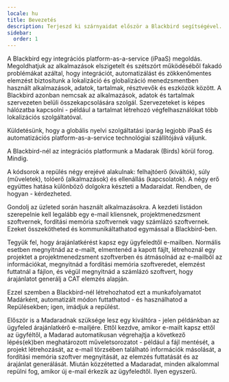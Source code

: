 ```yaml
---
locale: hu
title: Bevezetés
description: Terjeszd ki szárnyaidat először a Blackbird segítségével.
sidebar:
  order: 1
---
```


A Blackbird egy integrációs platform-as-a-service (iPaaS) megoldás.
Megoldhatjuk az alkalmazások elszigetelt és szétszórt működéséből fakadó problémákat azáltal, hogy integrációt, automatizálást és zökkenőmentes elemzést biztosítunk a lokalizáció és globalizáció menedzsmentben használt alkalmazások, adatok, tartalmak, résztvevők és eszközök között. A Blackbird azonban nemcsak az alkalmazások, adatok és tartalmak szervezeten belüli összekapcsolására szolgál. Szervezeteket is képes hálózatba kapcsolni - például a tartalmat létrehozó végfelhasználókat több lokalizációs szolgáltatóval.

Küldetésünk, hogy a globális nyelvi szolgáltatási iparág legjobb iPaaS és automatizációs platform-as-a-service technológiai szállítójává váljunk.

A Blackbird-nél az integrációs platformunk a Madarak (Birds) körül forog. Mindig.

A kódsorok a repülés négy erejévé alakulnak: felhajtóerő (kiváltók), súly (műveletek), tolóerő (alkalmazások) és ellenállás (kapcsolatok). A négy erő együttes hatása különböző dolgokra készteti a Madaraidat. Rendben, de hogyan - kérdezheted.

Gondolj az üzleted során használt alkalmazásokra. A kezdeti listádon szerepelnie kell legalább egy e-mail kliensnek, projektmenedzsment szoftvernek, fordítási memória szoftvernek vagy számlázó szoftvernek. Ezeket összekötheted és kommunikáltathatod egymással a Blackbird-ben.

Tegyük fel, hogy árajánlatkérést kapsz egy ügyfeledtől e-mailben. Normális esetben megnyitnád az e-mailt, elmentenéd a kapott fájlt, létrehoznál egy projektet a projektmenedzsment szoftverben és átmásolnád az e-mailből az információkat, megnyitnád a fordítási memória szoftveredet, elemzést futtatnál a fájlon, és végül megnyitnád a számlázó szoftvert, hogy árajánlatot generálj a CAT elemzés alapján.

Ezzel szemben a Blackbird-nél létrehozhatod ezt a munkafolyamatot Madárként, automatizált módon futtathatod - és használhatod a Repülésekben; igen, imádjuk a repülést.

Először is a Madaradnak szüksége lesz egy kiváltóra - jelen példánkban az ügyfeled árajánlatkérő e-mailjére. Ettől kezdve, amikor e-mailt kapsz ettől az ügyféltől, a Madarad automatikusan végrehajtja a következő lépés(ek)ben meghatározott műveletsorozatot - például a fájl mentését, a projekt létrehozását, az e-mail törzsében található információk másolását, a fordítási memória szoftver megnyitását, az elemzés futtatását és az árajánlat generálását. Miután közzétetted a Madaradat, minden alkalommal repülni fog, amikor új e-mail érkezik az ügyfeledtől. Ilyen egyszerű.